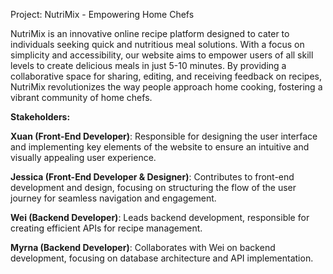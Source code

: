 Project: NutriMix - Empowering Home Chefs

NutriMix is an innovative online recipe platform designed to cater to individuals seeking quick and nutritious meal solutions. With a focus on simplicity and accessibility, our website aims to empower users of all skill levels to create delicious meals in just 5-10 minutes. By providing a collaborative space for sharing, editing, and receiving feedback on recipes, NutriMix revolutionizes the way people approach home cooking, fostering a vibrant community of home chefs.

**Stakeholders:**

**Xuan (Front-End Developer)**: Responsible for designing the user interface and implementing key elements of the website to ensure an intuitive and visually appealing user experience.

**Jessica (Front-End Developer & Designer)**: Contributes to front-end development and design, focusing on structuring the flow of the user journey for seamless navigation and engagement.

**Wei (Backend Developer)**: Leads backend development, responsible for creating efficient APIs for recipe management.

**Myrna (Backend Developer)**: Collaborates with Wei on backend development, focusing on database architecture and API implementation.
